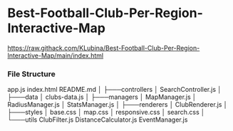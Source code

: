# Best-Football-Club-Per-Region-Interactive-Map

https://raw.githack.com/KLubina/Best-Football-Club-Per-Region-Interactive-Map/main/index.html

### File Structure

app.js
index.html
README.md
│
├───controllers
│       SearchController.js
│
├───data
│       clubs-data.js
│
├───managers
│       MapManager.js
│       RadiusManager.js
│       StatsManager.js
│
├───renderers
│       ClubRenderer.js
│
├───styles
│       base.css
│       map.css
│       responsive.css
│       search.css
│
└───utils
        ClubFilter.js
        DistanceCalculator.js
        EventManager.js